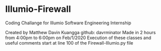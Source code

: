# Illumio-Firewall
Coding Challange for Illumio Software Engineering Internship

Created by Matthew Davin Kuangga
github: davrminator
Made in 2 hours from 4:00pm to 6:00pm on Feb/1/2020 
Execution of these classes and useful comments start at line 100 of the Firewall-Illumio.py file


